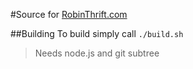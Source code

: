 #Source for [RobinThrift.com](http://www.robinthrift.com)

##Building
To build simply call `./build.sh`

> Needs node.js and git subtree